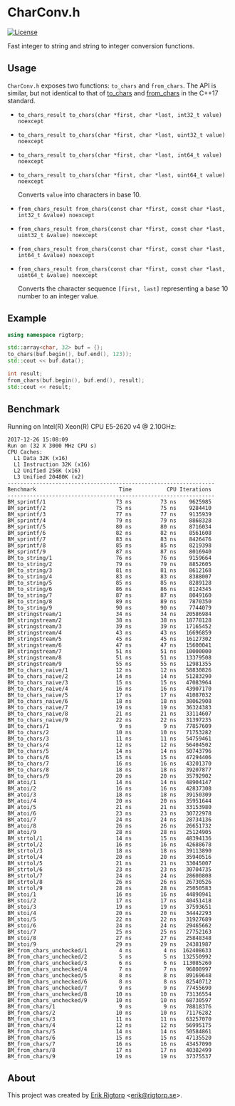 # CharConv.h

[![License](https://img.shields.io/badge/license-MIT-blue.svg)](https://raw.githubusercontent.com/rigtorp/HashMap/master/LICENSE)

Fast integer to string and string to integer conversion functions.

## Usage

`CharConv.h` exposes two functions: `to_chars` and `from_chars`. The API is
similar, but not identical to that of
[to_chars](http://en.cppreference.com/w/cpp/utility/to_chars) and
[from_chars](http://en.cppreference.com/w/cpp/utility/from_chars) in the C++17
standard.

- `to_chars_result to_chars(char *first, char *last, int32_t value) noexcept`
- `to_chars_result to_chars(char *first, char *last, uint32_t value) noexcept`
- `to_chars_result to_chars(char *first, char *last, int64_t value) noexcept`
- `to_chars_result to_chars(char *first, char *last, uint64_t value) noexcept`

  Converts `value` into characters in base 10.  

- `from_chars_result from_chars(const char *first, const char *last, int32_t &value) noexcept`
- `from_chars_result from_chars(const char *first, const char *last, uint32_t &value) noexcept`
- `from_chars_result from_chars(const char *first, const char *last, int64_t &value) noexcept`
- `from_chars_result from_chars(const char *first, const char *last, uint64_t &value) noexcept`

  Converts the character sequence `[first, last]` representing
  a base 10 number to an integer value.

## Example

```cpp
using namespace rigtorp;

std::array<char, 32> buf = {};
to_chars(buf.begin(), buf.end(), 123));
std::cout << buf.data();

int result;
from_chars(buf.begin(), buf.end(), result);
std::cout << result; 
```

## Benchmark

Running on Intel(R) Xeon(R) CPU E5-2620 v4 @ 2.10GHz:

```
2017-12-26 15:08:09
Run on (32 X 3000 MHz CPU s)
CPU Caches:
  L1 Data 32K (x16)
  L1 Instruction 32K (x16)
  L2 Unified 256K (x16)
  L3 Unified 20480K (x2)
-----------------------------------------------------------------
Benchmark                          Time           CPU Iterations
-----------------------------------------------------------------
BM_sprintf/1                      73 ns         73 ns    9625985
BM_sprintf/2                      75 ns         75 ns    9284410
BM_sprintf/3                      77 ns         77 ns    9135939
BM_sprintf/4                      79 ns         79 ns    8868328
BM_sprintf/5                      80 ns         80 ns    8716034
BM_sprintf/6                      82 ns         82 ns    8561608
BM_sprintf/7                      83 ns         83 ns    8426476
BM_sprintf/8                      85 ns         85 ns    8219398
BM_sprintf/9                      87 ns         87 ns    8016940
BM_to_string/1                    76 ns         76 ns    9159664
BM_to_string/2                    79 ns         79 ns    8852605
BM_to_string/3                    81 ns         81 ns    8612168
BM_to_string/4                    83 ns         83 ns    8388007
BM_to_string/5                    85 ns         85 ns    8289128
BM_to_string/6                    86 ns         86 ns    8124345
BM_to_string/7                    87 ns         87 ns    8049160
BM_to_string/8                    89 ns         89 ns    7870350
BM_to_string/9                    90 ns         90 ns    7744079
BM_stringstream/1                 34 ns         34 ns   20586984
BM_stringstream/2                 38 ns         38 ns   18778128
BM_stringstream/3                 39 ns         39 ns   17165452
BM_stringstream/4                 43 ns         43 ns   16696859
BM_stringstream/5                 45 ns         45 ns   16127302
BM_stringstream/6                 47 ns         47 ns   15600041
BM_stringstream/7                 51 ns         51 ns   10000000
BM_stringstream/8                 51 ns         51 ns   13379508
BM_stringstream/9                 55 ns         55 ns   12981355
BM_to_chars_naive/1               12 ns         12 ns   58830826
BM_to_chars_naive/2               14 ns         14 ns   51283290
BM_to_chars_naive/3               15 ns         15 ns   47083964
BM_to_chars_naive/4               16 ns         16 ns   43907170
BM_to_chars_naive/5               17 ns         17 ns   41087032
BM_to_chars_naive/6               18 ns         18 ns   38062908
BM_to_chars_naive/7               19 ns         19 ns   36324383
BM_to_chars_naive/8               21 ns         21 ns   33114607
BM_to_chars_naive/9               22 ns         22 ns   31397235
BM_to_chars/1                      9 ns          9 ns   77857609
BM_to_chars/2                     10 ns         10 ns   71753282
BM_to_chars/3                     11 ns         11 ns   54759461
BM_to_chars/4                     12 ns         12 ns   56404502
BM_to_chars/5                     14 ns         14 ns   50743796
BM_to_chars/6                     15 ns         15 ns   47294406
BM_to_chars/7                     16 ns         16 ns   43201370
BM_to_chars/8                     18 ns         18 ns   39207877
BM_to_chars/9                     20 ns         20 ns   35792902
BM_atoi/1                         14 ns         14 ns   48904147
BM_atoi/2                         16 ns         16 ns   42837308
BM_atoi/3                         18 ns         18 ns   39150309
BM_atoi/4                         20 ns         20 ns   35951644
BM_atoi/5                         21 ns         21 ns   33153980
BM_atoi/6                         23 ns         23 ns   30722978
BM_atoi/7                         24 ns         24 ns   28734136
BM_atoi/8                         26 ns         26 ns   26651732
BM_atoi/9                         28 ns         28 ns   25124905
BM_strtol/1                       14 ns         15 ns   48394136
BM_strtol/2                       16 ns         16 ns   42688678
BM_strtol/3                       18 ns         18 ns   39113890
BM_strtol/4                       20 ns         20 ns   35940516
BM_strtol/5                       21 ns         21 ns   33045007
BM_strtol/6                       23 ns         23 ns   30704735
BM_strtol/7                       24 ns         24 ns   28600808
BM_strtol/8                       26 ns         26 ns   26730526
BM_strtol/9                       28 ns         28 ns   25050583
BM_stoi/1                         16 ns         16 ns   44890941
BM_stoi/2                         17 ns         17 ns   40451418
BM_stoi/3                         19 ns         19 ns   37593651
BM_stoi/4                         20 ns         20 ns   34442293
BM_stoi/5                         22 ns         22 ns   31927689
BM_stoi/6                         24 ns         24 ns   29465662
BM_stoi/7                         25 ns         25 ns   27752163
BM_stoi/8                         27 ns         27 ns   25848348
BM_stoi/9                         29 ns         29 ns   24381987
BM_from_chars_unchecked/1          4 ns          4 ns  162408633
BM_from_chars_unchecked/2          5 ns          5 ns  132550992
BM_from_chars_unchecked/3          6 ns          6 ns  113085260
BM_from_chars_unchecked/4          7 ns          7 ns   96808997
BM_from_chars_unchecked/5          8 ns          8 ns   89169648
BM_from_chars_unchecked/6          8 ns          8 ns   82540712
BM_from_chars_unchecked/7          9 ns          9 ns   77455690
BM_from_chars_unchecked/8         10 ns         10 ns   73136554
BM_from_chars_unchecked/9         10 ns         10 ns   68730597
BM_from_chars/1                    9 ns          9 ns   78818376
BM_from_chars/2                   10 ns         10 ns   71176282
BM_from_chars/3                   11 ns         11 ns   63257070
BM_from_chars/4                   12 ns         12 ns   56995175
BM_from_chars/5                   14 ns         14 ns   50584861
BM_from_chars/6                   15 ns         15 ns   47135520
BM_from_chars/7                   16 ns         16 ns   43457090
BM_from_chars/8                   17 ns         17 ns   40382499
BM_from_chars/9                   19 ns         19 ns   37375537
```

## About

This project was created by [Erik Rigtorp](http://rigtorp.se)
<[erik@rigtorp.se](mailto:erik@rigtorp.se)>.
